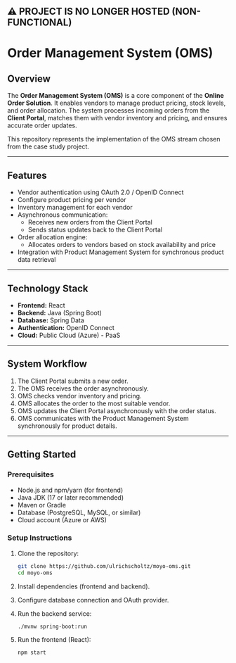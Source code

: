 ## ⚠️ PROJECT IS NO LONGER HOSTED (NON-FUNCTIONAL)

# Order Management System (OMS)

## Overview  
The **Order Management System (OMS)** is a core component of the **Online Order Solution**. It enables vendors to manage product pricing, stock levels, and order allocation. The system processes incoming orders from the **Client Portal**, matches them with vendor inventory and pricing, and ensures accurate order updates.  

This repository represents the implementation of the OMS stream chosen from the case study project.

---

## Features  
- Vendor authentication using OAuth 2.0 / OpenID Connect  
- Configure product pricing per vendor  
- Inventory management for each vendor  
- Asynchronous communication:  
  - Receives new orders from the Client Portal  
  - Sends status updates back to the Client Portal  
- Order allocation engine:  
  - Allocates orders to vendors based on stock availability and price  
- Integration with Product Management System for synchronous product data retrieval  

---

## Technology Stack  
- **Frontend:** React
- **Backend:** Java (Spring Boot)  
- **Database:** Spring Data  
- **Authentication:** OpenID Connect  
- **Cloud:** Public Cloud (Azure) - PaaS  

---

## System Workflow  
1. The Client Portal submits a new order.  
2. The OMS receives the order asynchronously.  
3. OMS checks vendor inventory and pricing.  
4. OMS allocates the order to the most suitable vendor.  
5. OMS updates the Client Portal asynchronously with the order status.  
6. OMS communicates with the Product Management System synchronously for product details.  

---

## Getting Started  

### Prerequisites  
- Node.js and npm/yarn (for frontend)  
- Java JDK (17 or later recommended)  
- Maven or Gradle  
- Database (PostgreSQL, MySQL, or similar)  
- Cloud account (Azure or AWS)  

### Setup Instructions  
1. Clone the repository:  
   ```bash
   git clone https://github.com/ulrichscholtz/moyo-oms.git
   cd moyo-oms

2. Install dependencies (frontend and backend).

3. Configure database connection and OAuth provider.

4. Run the backend service:
   ```bash
   ./mvnw spring-boot:run

5. Run the frontend (React):
   ```bash
   npm start

